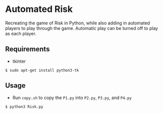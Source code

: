 # Automated Risk
Recreating the game of Risk in Python, while also adding in automated players to play through the game. Automatic play can be turned off to play as each player.

## Requirements
- tkinter
```
$ sudo apt-get install python3-tk
```

## Usage
- Run `copy.sh` to copy the `P1.py` into `P2.py`, `P3.py`, and `P4.py`

```
$ python3 Risk.py
```
